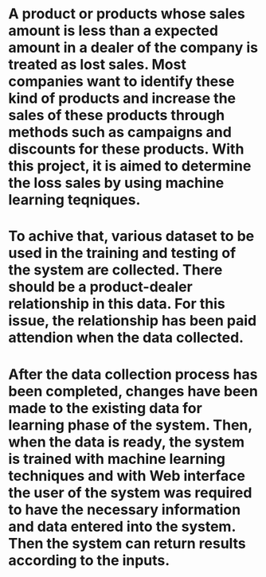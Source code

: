 

# A product or products whose sales amount is less than a expected amount in a dealer of the company is treated as lost sales. Most companies want to identify these kind of products and increase the sales of these products through methods such as campaigns and discounts for these products. With this project, it is aimed to determine the loss sales by using machine learning teqniques.

# To achive that, various dataset to be used in the training and testing of the system are collected. There should be a product-dealer relationship in this data. For this issue, the relationship has been paid attendion when the data collected.

# After the data collection process has been completed, changes have been made to the existing data for learning phase of the system. Then, when the data is ready, the system is trained with machine learning techniques and with Web interface the user of the system was required to have the necessary information and data entered into the system. Then the system can return results according to the inputs.

